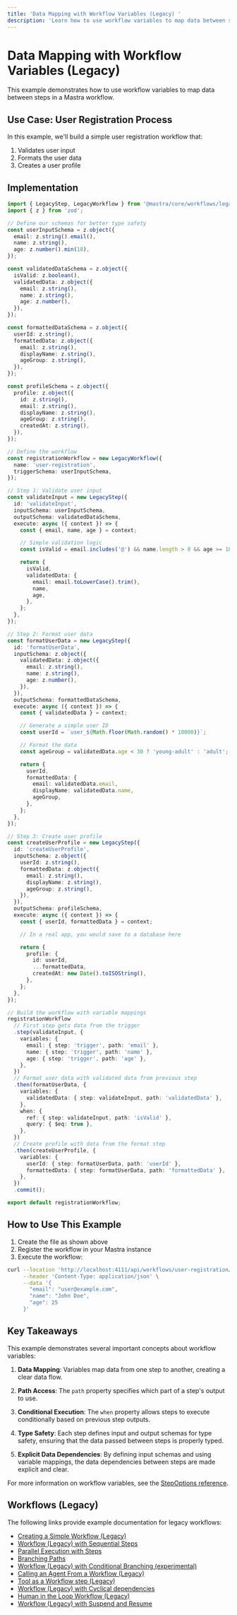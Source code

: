 ```yaml
---
title: 'Data Mapping with Workflow Variables (Legacy) '
description: 'Learn how to use workflow variables to map data between steps in Mastra workflows.'
---
```


# Data Mapping with Workflow Variables (Legacy)

This example demonstrates how to use workflow variables to map data between steps in a Mastra workflow.

## Use Case: User Registration Process

In this example, we'll build a simple user registration workflow that:

1. Validates user input
1. Formats the user data
1. Creates a user profile

## Implementation

```typescript showLineNumbers filename="src/mastra/workflows/user-registration.ts" copy
import { LegacyStep, LegacyWorkflow } from '@mastra/core/workflows/legacy';
import { z } from 'zod';

// Define our schemas for better type safety
const userInputSchema = z.object({
  email: z.string().email(),
  name: z.string(),
  age: z.number().min(18),
});

const validatedDataSchema = z.object({
  isValid: z.boolean(),
  validatedData: z.object({
    email: z.string(),
    name: z.string(),
    age: z.number(),
  }),
});

const formattedDataSchema = z.object({
  userId: z.string(),
  formattedData: z.object({
    email: z.string(),
    displayName: z.string(),
    ageGroup: z.string(),
  }),
});

const profileSchema = z.object({
  profile: z.object({
    id: z.string(),
    email: z.string(),
    displayName: z.string(),
    ageGroup: z.string(),
    createdAt: z.string(),
  }),
});

// Define the workflow
const registrationWorkflow = new LegacyWorkflow({
  name: 'user-registration',
  triggerSchema: userInputSchema,
});

// Step 1: Validate user input
const validateInput = new LegacyStep({
  id: 'validateInput',
  inputSchema: userInputSchema,
  outputSchema: validatedDataSchema,
  execute: async ({ context }) => {
    const { email, name, age } = context;

    // Simple validation logic
    const isValid = email.includes('@') && name.length > 0 && age >= 18;

    return {
      isValid,
      validatedData: {
        email: email.toLowerCase().trim(),
        name,
        age,
      },
    };
  },
});

// Step 2: Format user data
const formatUserData = new LegacyStep({
  id: 'formatUserData',
  inputSchema: z.object({
    validatedData: z.object({
      email: z.string(),
      name: z.string(),
      age: z.number(),
    }),
  }),
  outputSchema: formattedDataSchema,
  execute: async ({ context }) => {
    const { validatedData } = context;

    // Generate a simple user ID
    const userId = `user_${Math.floor(Math.random() * 10000)}`;

    // Format the data
    const ageGroup = validatedData.age < 30 ? 'young-adult' : 'adult';

    return {
      userId,
      formattedData: {
        email: validatedData.email,
        displayName: validatedData.name,
        ageGroup,
      },
    };
  },
});

// Step 3: Create user profile
const createUserProfile = new LegacyStep({
  id: 'createUserProfile',
  inputSchema: z.object({
    userId: z.string(),
    formattedData: z.object({
      email: z.string(),
      displayName: z.string(),
      ageGroup: z.string(),
    }),
  }),
  outputSchema: profileSchema,
  execute: async ({ context }) => {
    const { userId, formattedData } = context;

    // In a real app, you would save to a database here

    return {
      profile: {
        id: userId,
        ...formattedData,
        createdAt: new Date().toISOString(),
      },
    };
  },
});

// Build the workflow with variable mappings
registrationWorkflow
  // First step gets data from the trigger
  .step(validateInput, {
    variables: {
      email: { step: 'trigger', path: 'email' },
      name: { step: 'trigger', path: 'name' },
      age: { step: 'trigger', path: 'age' },
    },
  })
  // Format user data with validated data from previous step
  .then(formatUserData, {
    variables: {
      validatedData: { step: validateInput, path: 'validatedData' },
    },
    when: {
      ref: { step: validateInput, path: 'isValid' },
      query: { $eq: true },
    },
  })
  // Create profile with data from the format step
  .then(createUserProfile, {
    variables: {
      userId: { step: formatUserData, path: 'userId' },
      formattedData: { step: formatUserData, path: 'formattedData' },
    },
  })
  .commit();

export default registrationWorkflow;
```

## How to Use This Example

1. Create the file as shown above
2. Register the workflow in your Mastra instance
3. Execute the workflow:

```bash
curl --location 'http://localhost:4111/api/workflows/user-registration/start-async' \
     --header 'Content-Type: application/json' \
     --data '{
       "email": "user@example.com",
       "name": "John Doe",
       "age": 25
     }'
```

## Key Takeaways

This example demonstrates several important concepts about workflow variables:

1. **Data Mapping**: Variables map data from one step to another, creating a clear data flow.

2. **Path Access**: The `path` property specifies which part of a step's output to use.

3. **Conditional Execution**: The `when` property allows steps to execute conditionally based on previous step outputs.

4. **Type Safety**: Each step defines input and output schemas for type safety, ensuring that the data passed between steps is properly typed.

5. **Explicit Data Dependencies**: By defining input schemas and using variable mappings, the data dependencies between steps are made explicit and clear.

For more information on workflow variables, see the [StepOptions reference](/docs/reference/legacyWorkflows/step-options).

## Workflows (Legacy)

The following links provide example documentation for legacy workflows:

- [Creating a Simple Workflow (Legacy)](/docs/examples/workflows_legacy/creating-a-workflow)
- [Workflow (Legacy) with Sequential Steps](/docs/examples/workflows_legacy/sequential-steps)
- [Parallel Execution with Steps](/docs/examples/workflows_legacy/parallel-steps)
- [Branching Paths](/docs/examples/workflows_legacy/branching-paths)
- [Workflow (Legacy) with Conditional Branching (experimental)](/docs/examples/workflows_legacy/conditional-branching)
- [Calling an Agent From a Workflow (Legacy)](/docs/examples/workflows_legacy/calling-agent)
- [Tool as a Workflow step (Legacy)](/docs/examples/workflows_legacy/using-a-tool-as-a-step)
- [Workflow (Legacy) with Cyclical dependencies](/docs/examples/workflows_legacy/cyclical-dependencies)
- [Human in the Loop Workflow (Legacy)](/docs/examples/workflows_legacy/human-in-the-loop)
- [Workflow (Legacy) with Suspend and Resume](/docs/examples/workflows_legacy/suspend-and-resume)
